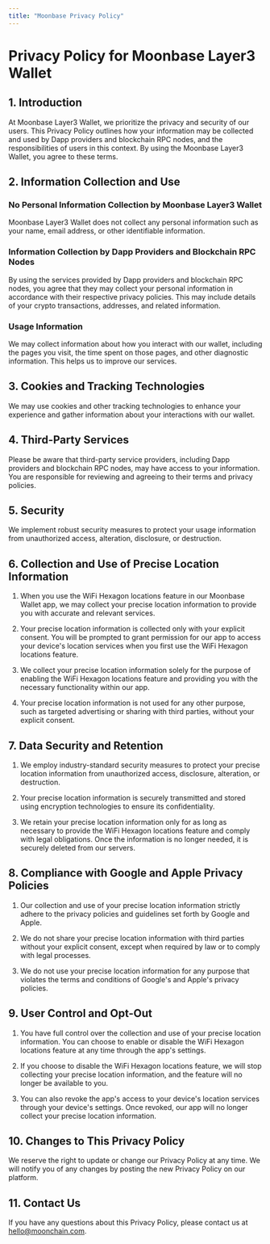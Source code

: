 ```yaml
---
title: "Moonbase Privacy Policy"
---
```


# Privacy Policy for Moonbase Layer3 Wallet

## 1. Introduction

At Moonbase Layer3 Wallet, we prioritize the privacy and security of our users. This Privacy Policy outlines how your information may be collected and used by Dapp providers and blockchain RPC nodes, and the responsibilities of users in this context. By using the Moonbase Layer3 Wallet, you agree to these terms.

## 2. Information Collection and Use

### No Personal Information Collection by Moonbase Layer3 Wallet

Moonbase Layer3 Wallet does not collect any personal information such as your name, email address, or other identifiable information.

### Information Collection by Dapp Providers and Blockchain RPC Nodes

By using the services provided by Dapp providers and blockchain RPC nodes, you agree that they may collect your personal information in accordance with their respective privacy policies. This may include details of your crypto transactions, addresses, and related information.

### Usage Information

We may collect information about how you interact with our wallet, including the pages you visit, the time spent on those pages, and other diagnostic information. This helps us to improve our services.

## 3. Cookies and Tracking Technologies

We may use cookies and other tracking technologies to enhance your experience and gather information about your interactions with our wallet.

## 4. Third-Party Services

Please be aware that third-party service providers, including Dapp providers and blockchain RPC nodes, may have access to your information. You are responsible for reviewing and agreeing to their terms and privacy policies.

## 5. Security

We implement robust security measures to protect your usage information from unauthorized access, alteration, disclosure, or destruction.

## 6. Collection and Use of Precise Location Information

1. When you use the WiFi Hexagon locations feature in our Moonbase Wallet app, we may collect your precise location information to provide you with accurate and relevant services.

2. Your precise location information is collected only with your explicit consent. You will be prompted to grant permission for our app to access your device's location services when you first use the WiFi Hexagon locations feature.

3. We collect your precise location information solely for the purpose of enabling the WiFi Hexagon locations feature and providing you with the necessary functionality within our app.

4. Your precise location information is not used for any other purpose, such as targeted advertising or sharing with third parties, without your explicit consent.

## 7. Data Security and Retention

1. We employ industry-standard security measures to protect your precise location information from unauthorized access, disclosure, alteration, or destruction.

2. Your precise location information is securely transmitted and stored using encryption technologies to ensure its confidentiality.

3. We retain your precise location information only for as long as necessary to provide the WiFi Hexagon locations feature and comply with legal obligations. Once the information is no longer needed, it is securely deleted from our servers.

## 8. Compliance with Google and Apple Privacy Policies

1. Our collection and use of your precise location information strictly adhere to the privacy policies and guidelines set forth by Google and Apple.

2. We do not share your precise location information with third parties without your explicit consent, except when required by law or to comply with legal processes.

3. We do not use your precise location information for any purpose that violates the terms and conditions of Google's and Apple's privacy policies.

## 9. User Control and Opt-Out

1. You have full control over the collection and use of your precise location information. You can choose to enable or disable the WiFi Hexagon locations feature at any time through the app's settings.

2. If you choose to disable the WiFi Hexagon locations feature, we will stop collecting your precise location information, and the feature will no longer be available to you.

3. You can also revoke the app's access to your device's location services through your device's settings. Once revoked, our app will no longer collect your precise location information.

## 10. Changes to This Privacy Policy

We reserve the right to update or change our Privacy Policy at any time. We will notify you of any changes by posting the new Privacy Policy on our platform.

## 11. Contact Us

If you have any questions about this Privacy Policy, please contact us at hello@moonchain.com.